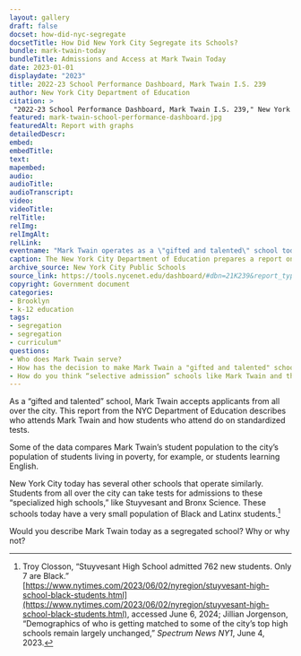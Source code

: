 ```yaml
--- 
layout: gallery
draft: false
docset: how-did-nyc-segregate
docsetTitle: How Did New York City Segregate its Schools?
bundle: mark-twain-today
bundleTitle: Admissions and Access at Mark Twain Today
date: 2023-01-01
displaydate: "2023"
title: 2022-23 School Performance Dashboard, Mark Twain I.S. 239
author: New York City Department of Education
citation: >
 "2022-23 School Performance Dashboard, Mark Twain I.S. 239," New York City Department of Education, in New York City Civil Rights History Project, Accessed: [Month Day, Year], https://nyccivilrightshistory.org/gallery/mark-twain-school-performance-dashboard.
featured: mark-twain-school-performance-dashboard.jpg
featuredAlt: Report with graphs
detailedDescr: 
embed: 
embedTitle: 
text: 
mapembed: 
audio: 
audioTitle: 
audioTranscript: 
video: 
videoTitle: 
relTitle: 
relImg: 
relImgAlt: 
relLink: 
eventname: "Mark Twain operates as a \"gifted and talented\" school today."
caption: The New York City Department of Education prepares a report on each school each year. This report shows data about Mark Twain’s student population and its students' achievement on standardized tests, as compared to the city overall. [Visit the report dashboard](https://tools.nycenet.edu/dashboard/#dbn=21K239&report_type=EMS&view=City)
archive_source: New York City Public Schools
source_link: https://tools.nycenet.edu/dashboard/#dbn=21K239&report_type=EMS&view=City
copyright: Government document
categories: 
- Brooklyn
- k-12 education
tags: 
- segregation
- segregation
- curriculum"
questions: 
- Who does Mark Twain serve?
- How has the decision to make Mark Twain a "gifted and talented" school shaped the student population at Mark Twain? 
- How do you think “selective admission” schools like Mark Twain and the specialized high schools contribute to segregation throughout the city? Do you think New York City should have “selective admission” schools? Why or why not? 
--- 
```


As a “gifted and talented” school, Mark Twain accepts applicants from all over the city. This report from the NYC Department of Education describes who attends Mark Twain and how students who attend do on standardized tests.

Some of the data compares Mark Twain’s student population to the city’s population of students living in poverty, for example, or students learning English.

New York City today has several other schools that operate similarly. Students from all over the city can take tests for admissions to these “specialized high schools,” like Stuyvesant and Bronx Science. These schools today have a very small population of Black and Latinx students.[^1]

Would you describe Mark Twain today as a segregated school? Why or why not?

[^1]: Troy Closson, “Stuyvesant High School admitted 762 new students. Only 7 are Black.” [https://www.nytimes.com/2023/06/02/nyregion/stuyvesant-high-school-black-students.html](https://www.nytimes.com/2023/06/02/nyregion/stuyvesant-high-school-black-students.html), accessed June 6, 2024; Jillian Jorgenson, “Demographics of who is getting matched to some of the city’s top high schools remain largely unchanged,” *Spectrum News NY1*, June 4, 2023.
